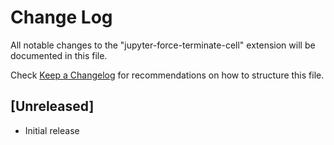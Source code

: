 # Change Log

All notable changes to the "jupyter-force-terminate-cell" extension will be documented in this file.

Check [Keep a Changelog](http://keepachangelog.com/) for recommendations on how to structure this file.

## [Unreleased]

- Initial release